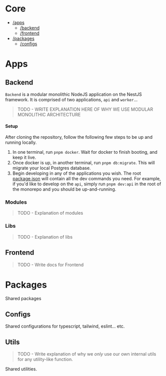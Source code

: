# Core

- [/apps](#apps)
  - [/backend](#backend)
  - [/frontend](#frontend)
- [/packages](#packages)
  - [/configs](#configs)

# Apps

## Backend

`Backend` is a modular monolithic NodeJS application on the NestJS framework. It is comprised of two applications, `api` and `worker`...

> TODO - WRITE EXPLANATION HERE OF WHY WE USE MODULAR MONOLITHIC ARCHITECTURE

#### Setup

After cloning the repository, follow the following few steps to be up and running locally.

1. In one terminal, run `pnpm docker`. Wait for docker to finish booting, and keep it live.
2. Once docker is up, in another terminal, run `pnpm db:migrate`. This will migrate your local Postgres database.
3. Begin developing in any of the applications you wish. The root [package.json](./package.json) will contain all the dev commands you need. For example, if you'd like to develop on the `api`, simply run `pnpm dev:api` in the root of the monorepo and you should be up-and-running.

### Modules

> TODO - Explanation of modules

### Libs

> TODO - Explanation of libs

## Frontend

> TODO - Write docs for Frontend

# Packages

Shared packages

## Configs

Shared configurations for typescript, tailwind, eslint... etc.

## Utils

> TODO - Write explanation of why we _only_ use our own internal utils for any utility-like function.

Shared utilities.

